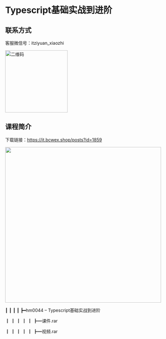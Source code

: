 # Typescript基础实战到进阶

## 联系方式

客服微信号：itziyuan_xiaozhi

<img src="https://ziyuanyun.oss-cn-guangzhou.aliyuncs.com/common/20240614073449/666b82192834a.jpg" width="200" height="200" alt="二维码">

## 课程简介

下载链接：https://it.bcwex.shop/posts?id=1859

<img src="https://ziyuanyun.oss-cn-guangzhou.aliyuncs.com/yun/20240515183550/664490069f745.jpg" width="500" alt="">

  ┃ ┃ ┃ ┃ ┣━hm0044 &#8211; Typescript基础实战到进阶

 ┃ ┃ ┃ ┃ ┃ ┣━课件.rar

 ┃ ┃ ┃ ┃ ┃ ┣━视频.rar

  